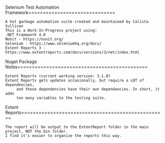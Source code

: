 ﻿Selenium Test Automation Framework==============================

	A hot garbage automation suite created and maintained by Calista Sullivan
	This is a Work-In-Progress project using:
	.NET Framework 4.8
	NUnit - https://nunit.org/
	Selenium - https://www.seleniumhq.org/docs/
	Extent Reports 3 - https://www.extentreports.com/docs/versions/3/net/index.html

Nuget Package Notes=============================================
	
	Extent Reports (current working version: 3.1.0)
	Extent Reports gets updates occasionally, but require a LOT of dependencies,
	     and those dependencies have their own dependancies. In short, it adds
		 too many variables to the testing suite.

Extent Reports==================================================

	The report will be output to the ExtentReport folder in the main project, NOT the bin folder.
	I find it's easier to organize the reports this way.